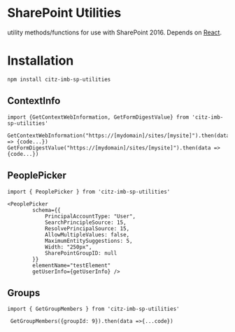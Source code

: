 # SharePoint Utilities

utility methods/functions for use with SharePoint 2016. Depends on [React](https://www.npmjs.com/package/react).

# Installation

`npm install citz-imb-sp-utilities`

## ContextInfo

```
import {GetContextWebInformation, GetFormDigestValue} from 'citz-imb-sp-utilities'

GetContextWebInformation("https://[mydomain]/sites/[mysite]").then(data => {code...})
GetFormDigestValue("https://[mydomain]/sites/[mysite]").then(data => {code...})
```

## PeoplePicker
```
import { PeoplePicker } from 'citz-imb-sp-utilities'

<PeoplePicker
        schema={{
            PrincipalAccountType: "User",
            SearchPrincipleSource: 15,
            ResolvePrincipalSource: 15,
            AllowMultipleValues: false,
            MaximumEntitySuggestions: 5,
            Width: "250px",
            SharePointGroupID: null
        }}
        elementName="testElement"
        getUserInfo={getUserInfo} />
```

## Groups
```
import { GetGroupMembers } from 'citz-imb-sp-utilities'

 GetGroupMembers({groupId: 9}).then(data =>{...code})
```